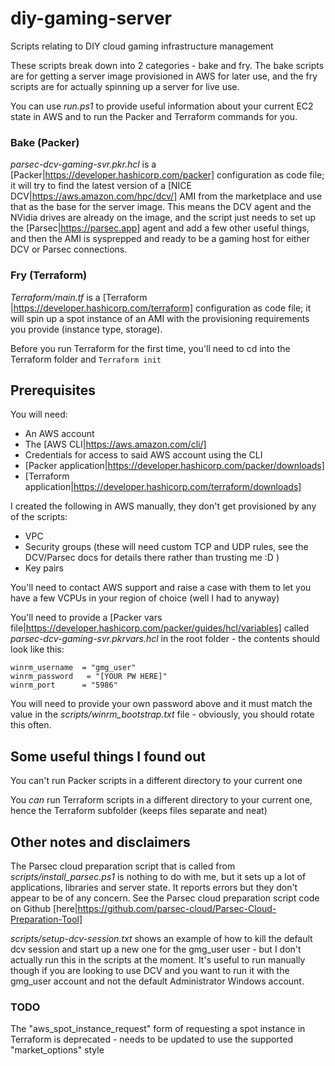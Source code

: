# diy-gaming-server
Scripts relating to DIY cloud gaming infrastructure management

These scripts break down into 2 categories - bake and fry. The bake scripts are for getting a server image provisioned in AWS for later use, and the fry scripts are for actually spinning up a server for live use.

You can use _run.ps1_ to provide useful information about your current EC2 state in AWS and to run the Packer and Terraform commands for you.

### Bake (Packer)
_parsec-dcv-gaming-svr.pkr.hcl_ is a [Packer|https://developer.hashicorp.com/packer] configuration as code file; it will try to find the latest version of a [NICE DCV|https://aws.amazon.com/hpc/dcv/] AMI from the marketplace and use that as the base for the server image. This means the DCV agent and the NVidia drives are already on the image, and the script just needs to set up the [Parsec|https://parsec.app] agent and add a few other useful things, and then the AMI is sysprepped and ready to be a gaming host for either DCV or Parsec connections.

### Fry (Terraform)
_Terraform/main.tf_ is a [Terraform |https://developer.hashicorp.com/terraform] configuration as code file; it will spin up a spot instance of an AMI with the provisioning requirements you provide (instance type, storage).

Before you run Terraform for the first time, you'll need to cd into the Terraform folder and ```Terraform init```

## Prerequisites
You will need:
* An AWS account
* The [AWS CLI|https://aws.amazon.com/cli/]
* Credentials for access to said AWS account using the CLI
* [Packer application|https://developer.hashicorp.com/packer/downloads]
* [Terraform application|https://developer.hashicorp.com/terraform/downloads]

I created the following in AWS manually, they don't get provisioned by any of the scripts:
* VPC
* Security groups (these will need custom TCP and UDP rules, see the DCV/Parsec docs for details there rather than trusting me :D )
* Key pairs

You'll need to contact AWS support and raise a case with them to let you have a few VCPUs in your region of choice (well I had to anyway)

You'll need to provide a [Packer vars file|https://developer.hashicorp.com/packer/guides/hcl/variables] called _parsec-dcv-gaming-svr.pkrvars.hcl_ in the root folder - the contents should look like this:
```
winrm_username  = "gmg_user"
winrm_password   = "[YOUR PW HERE]"
winrm_port      = "5986"
```
You will need to provide your own password above and it must match the value in the _scripts/winrm_bootstrap.txt_ file - obviously, you should rotate this often.

## Some useful things I found out
You can't run Packer scripts in a different directory to your current one

You _can_ run Terraform scripts in a different directory to your current one, hence the Terraform subfolder (keeps files separate and neat)

## Other notes and disclaimers
The Parsec cloud preparation script that is called from _scripts/install_parsec.ps1_ is nothing to do with me, but it sets up a lot of applications, libraries and server state. It reports errors but they don't appear to be of any concern. See the Parsec cloud preparation script code on Github [here|https://github.com/parsec-cloud/Parsec-Cloud-Preparation-Tool]

_scripts/setup-dcv-session.txt_ shows an example of how to kill the default dcv session and start up a new one for the gmg_user user - but I don't actually run this in the scripts at the moment. It's useful to run manually though if you are looking to use DCV and you want to run it with the gmg_user account and not the default Administrator Windows account.

### TODO
The "aws_spot_instance_request" form of requesting a spot instance in Terraform is deprecated - needs to be updated to use the supported "market_options" style